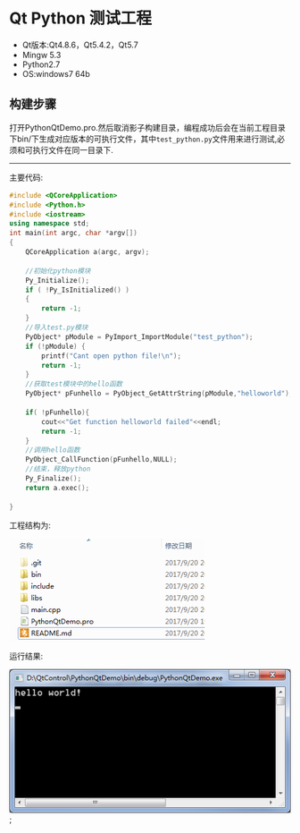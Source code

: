 # Qt Python 测试工程

- Qt版本:Qt4.8.6，Qt5.4.2，Qt5.7
- Mingw 5.3
- Python2.7
- OS:windows7 64b

## 构建步骤

打开PythonQtDemo.pro.然后取消影子构建目录，编程成功后会在当前工程目录下bin/下生成对应版本的可执行文件，其中`test_python.py`文件用来进行测试,必须和可执行文件在同一目录下.

--- 

主要代码:
```C++
#include <QCoreApplication>
#include <Python.h>
#include <iostream>
using namespace std;
int main(int argc, char *argv[])
{
    QCoreApplication a(argc, argv);

    //初始化python模块
    Py_Initialize();
    if ( !Py_IsInitialized() )
    {
        return -1;
    }
    //导入test.py模块
    PyObject* pModule = PyImport_ImportModule("test_python");
    if (!pModule) {
        printf("Cant open python file!\n");
        return -1;
    }
    //获取test模块中的hello函数
    PyObject* pFunhello = PyObject_GetAttrString(pModule,"helloworld");

    if( !pFunhello){
        cout<<"Get function helloworld failed"<<endl;
        return -1;
    }
    //调用hello函数
    PyObject_CallFunction(pFunhello,NULL);
    //结束，释放python
    Py_Finalize();
    return a.exec();

}

```

工程结构为:

![工程结构](/PythonQtDemo/screen/screen.png)

运行结果:

![运行结果](/PythonQtDemo/screen/run_result.png);